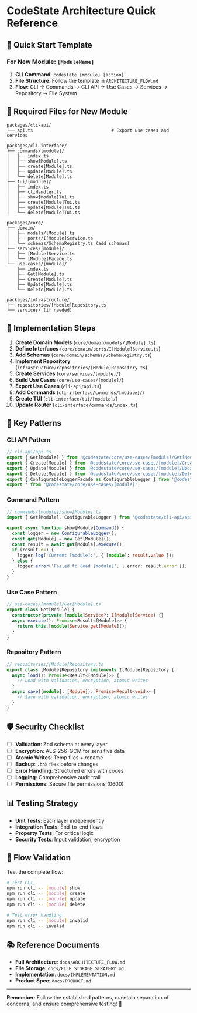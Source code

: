 # CodeState Architecture Quick Reference

## 🚀 **Quick Start Template**

### **For New Module: `[ModuleName]`**

1. **CLI Command**: `codestate [module] [action]`
2. **File Structure**: Follow the template in `ARCHITECTURE_FLOW.md`
3. **Flow**: CLI → Commands → CLI API → Use Cases → Services → Repository → File System

## 📁 **Required Files for New Module**

```
packages/cli-api/
└── api.ts                              # Export use cases and services

packages/cli-interface/
├── commands/[module]/
│   ├── index.ts
│   ├── show[Module].ts
│   ├── create[Module].ts
│   ├── update[Module].ts
│   └── delete[Module].ts
├── tui/[module]/
│   ├── index.ts
│   ├── cliHandler.ts
│   ├── show[Module]Tui.ts
│   ├── create[Module]Tui.ts
│   ├── update[Module]Tui.ts
│   └── delete[Module]Tui.ts

packages/core/
├── domain/
│   ├── models/[Module].ts
│   ├── ports/I[Module]Service.ts
│   └── schemas/SchemaRegistry.ts (add schemas)
├── services/[module]/
│   ├── [Module]Service.ts
│   └── [Module]Facade.ts
└── use-cases/[module]/
    ├── index.ts
    ├── Get[Module].ts
    ├── Create[Module].ts
    ├── Update[Module].ts
    └── Delete[Module].ts

packages/infrastructure/
├── repositories/[Module]Repository.ts
└── services/ (if needed)
```

## 🔧 **Implementation Steps**

1. **Create Domain Models** (`core/domain/models/[Module].ts`)
2. **Define Interfaces** (`core/domain/ports/I[Module]Service.ts`)
3. **Add Schemas** (`core/domain/schemas/SchemaRegistry.ts`)
4. **Implement Repository** (`infrastructure/repositories/[Module]Repository.ts`)
5. **Create Services** (`core/services/[module]/`)
6. **Build Use Cases** (`core/use-cases/[module]/`)
7. **Export Use Cases** (`cli-api/api.ts`)
8. **Add Commands** (`cli-interface/commands/[module]/`)
9. **Create TUI** (`cli-interface/tui/[module]/`)
10. **Update Router** (`cli-interface/commands/index.ts`)

## 🎯 **Key Patterns**

### **CLI API Pattern**
```typescript
// cli-api/api.ts
export { Get[Module] } from '@codestate/core/use-cases/[module]/Get[Module]';
export { Create[Module] } from '@codestate/core/use-cases/[module]/Create[Module]';
export { Update[Module] } from '@codestate/core/use-cases/[module]/Update[Module]';
export { Delete[Module] } from '@codestate/core/use-cases/[module]/Delete[Module]';
export { ConfigurableLoggerFacade as ConfigurableLogger } from '@codestate/infrastructure/services/ConfigurableLogger/ConfigurableLoggerFacade';
export * from '@codestate/core/use-cases/[module]';
```

### **Command Pattern**
```typescript
// commands/[module]/show[Module].ts
import { Get[Module], ConfigurableLogger } from '@codestate/cli-api/api';

export async function show[Module]Command() {
  const logger = new ConfigurableLogger();
  const get[Module] = new Get[Module]();
  const result = await get[Module].execute();
  if (result.ok) {
    logger.log('Current [module]:', { [module]: result.value });
  } else {
    logger.error('Failed to load [module]', { error: result.error });
  }
}
```

### **Use Case Pattern**
```typescript
// use-cases/[module]/Get[Module].ts
export class Get[Module] {
  constructor(private [module]Service?: I[Module]Service) {}
  async execute(): Promise<Result<[Module]>> {
    return this.[module]Service.get[Module]();
  }
}
```

### **Repository Pattern**
```typescript
// repositories/[Module]Repository.ts
export class [Module]Repository implements I[Module]Repository {
  async load(): Promise<Result<[Module]>> {
    // Load with validation, encryption, atomic writes
  }
  async save([module]: [Module]): Promise<Result<void>> {
    // Save with validation, encryption, atomic writes
  }
}
```

## 🛡️ **Security Checklist**

- [ ] **Validation**: Zod schema at every layer
- [ ] **Encryption**: AES-256-GCM for sensitive data
- [ ] **Atomic Writes**: Temp files + rename
- [ ] **Backup**: `.bak` files before changes
- [ ] **Error Handling**: Structured errors with codes
- [ ] **Logging**: Comprehensive audit trail
- [ ] **Permissions**: Secure file permissions (0600)

## 📊 **Testing Strategy**

- **Unit Tests**: Each layer independently
- **Integration Tests**: End-to-end flows
- **Property Tests**: For critical logic
- **Security Tests**: Input validation, encryption

## 🔄 **Flow Validation**

Test the complete flow:
```bash
# Test CLI
npm run cli -- [module] show
npm run cli -- [module] create
npm run cli -- [module] update
npm run cli -- [module] delete

# Test error handling
npm run cli -- [module] invalid
npm run cli -- invalid
```

## 📚 **Reference Documents**

- **Full Architecture**: `docs/ARCHITECTURE_FLOW.md`
- **File Storage**: `docs/FILE_STORAGE_STRATEGY.md`
- **Implementation**: `docs/IMPLEMENTATION.md`
- **Product Spec**: `docs/PRODUCT.md`

---

**Remember**: Follow the established patterns, maintain separation of concerns, and ensure comprehensive testing! 🚀 